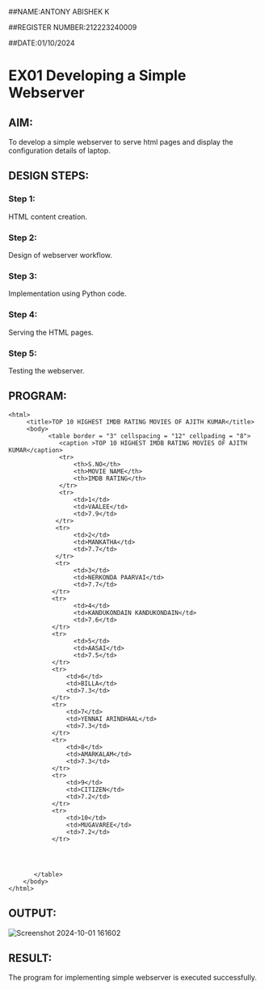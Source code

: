 ##NAME:ANTONY ABISHEK K

##REGISTER NUMBER:212223240009

##DATE:01/10/2024

# EX01 Developing a Simple Webserver


## AIM:
To develop a simple webserver to serve html pages and display the configuration details of laptop.

## DESIGN STEPS:
### Step 1: 
HTML content creation.

### Step 2:
Design of webserver workflow.

### Step 3:
Implementation using Python code.

### Step 4:
Serving the HTML pages.

### Step 5:
Testing the webserver.

## PROGRAM:
```
<html>
     <title>TOP 10 HIGHEST IMDB RATING MOVIES OF AJITH KUMAR</title>
     <body>
           <table border = "3" cellspacing = "12" cellpading = "8">
              <caption >TOP 10 HIGHEST IMDB RATING MOVIES OF AJITH KUMAR</caption>
              <tr>
                  <th>S.NO</th>
                  <th>MOVIE NAME</th>			
                  <th>IMDB RATING</th>
              </tr>
              <tr>
                  <td>1</td>
                  <td>VAALEE</td>
                  <td>7.9</td>
             </tr>
             <tr>
                  <td>2</td>
                  <td>MANKATHA</td>
                  <td>7.7</td>
             </tr>
             <tr>
                  <td>3</td>
                  <td>NERKONDA PAARVAI</td>
                  <td>7.7</td>
            </tr>
            <tr>
                  <td>4</td>
                  <td>KANDUKONDAIN KANDUKONDAIN</td>
                  <td>7.6</td>
            </tr>
            <tr>
                  <td>5</td>
                  <td>AASAI</td>
                  <td>7.5</td>
            </tr>
            <tr>
                <td>6</td>
                <td>BILLA</td>
                <td>7.3</td>
            </tr>
            <tr>
                <td>7</td>
                <td>YENNAI ARINDHAAL</td>
                <td>7.3</td>
            </tr>
            <tr>
                <td>8</td>
                <td>AMARKALAM</td>
                <td>7.3</td>
            </tr>
            <tr>
                <td>9</td>
                <td>CITIZEN</td>
                <td>7.2</td>
            </tr>
            <tr>
                <td>10</td>
                <td>MUGAVAREE</td>
                <td>7.2</td>
            </tr>
           
            
        

       </table>
    </body>
</html>
```
## OUTPUT:
![Screenshot 2024-10-01 161602](https://github.com/user-attachments/assets/e03c90a6-772d-453c-8e0a-1465b7b295db)


## RESULT:
The program for implementing simple webserver is executed successfully.
